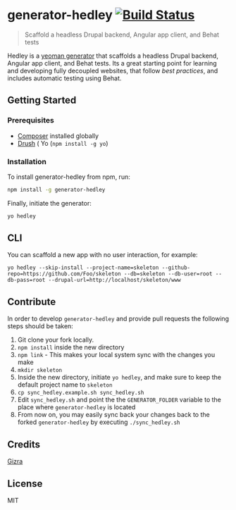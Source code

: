 # generator-hedley [![Build Status](https://travis-ci.org/Gizra/generator-hedley.svg?branch=master)](https://travis-ci.org/Gizra/generator-hedley)

> Scaffold a headless Drupal backend, Angular app client, and Behat tests

Hedley is a [yeoman generator](http://yeoman.io/) that scaffolds a headless Drupal backend, Angular app client, and Behat tests. Its a great starting point for learning and developing fully decoupled websites, that follow _best practices_, and includes automatic testing using Behat.

## Getting Started

### Prerequisites

* [Composer](https://getcomposer.org/doc/00-intro.md#globally) installed globally
* [Drush](https://github.com/drush-ops/drush)
( Yo (``npm install -g yo``)

### Installation

To install generator-hedley from npm, run:

```bash
npm install -g generator-hedley
```

Finally, initiate the generator:

```bash
yo hedley
```

## CLI

You can scaffold a new app with no user interaction, for example:
```
yo hedley --skip-install --project-name=skeleton --github-repo=https://github.com/Foo/skeleton --db=skeleton --db-user=root --db-pass=root --drupal-url=http://localhost/skeleton/www
```

## Contribute

In order to develop ``generator-hedley`` and provide pull requests the following steps should be taken:

1. Git clone your fork locally.
2. ``npm install`` inside the new directory
3. ``npm link`` - This makes your local system sync with the changes you make
4. ``mkdir skeleton``
5. Inside the new directory, initiate ``yo hedley``, and make sure to keep the default project name to ``skeleton``
6. ``cp sync_hedley.example.sh sync_hedley.sh``
7. Edit ``sync_hedley.sh`` and point the the ``GENERATOR_FOLDER`` variable to the place where ``generator-hedley`` is located
8. From now on, you may easily sync back your changes back to the forked ``generator-hedley`` by executing ``./sync_hedley.sh``

## Credits

[Gizra](https://gizra.com)

## License

MIT
